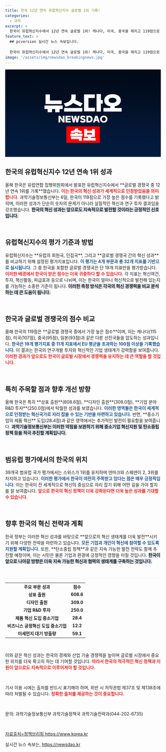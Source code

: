 ```yaml
---
title: 한국 12년 연속 유럽혁신지수 글로벌 1위 기록!
categories:
  - 과학
excerpt: >
  한국이 유럽혁신지수에서 12년 연속 글로벌 1위! 캐나다, 미국, 중국을 제치고 119점으로 혁신 성과를 누리며, 향후 중소기업과 환경 정책 개선에 나선다. 혁신 강국의 역량을 확인해보세요!
feature_text: >
  ## pcversion 실시간 뉴스 속보입니다.

  한국이 유럽혁신지수에서 12년 연속 글로벌 1위! 캐나다, 미국, 중국을 제치고 119점으로 혁신 성과를 누리며, 향후 중소기업과 환경 정책 개선에 나선다. 혁신 강국의 역량을 확인해보세요!
image: '/assets/img/newsdao_breakingnews.jpg'
---
```


<p><img src="/assets/img/newsdao_breakingnews.jpg" alt="pcversion 속보" /></p>

<h2 data-ke-size="size26">한국의 유럽혁신지수 12년 연속 1위 성과</h2>

<p data-ke-size="size16">올해 한국은 유럽연합 집행위원회에서 발표한 유럽혁신지수에서 **글로벌 경쟁국 중 12년 연속 1위를 기록**했습니다. <b><span style="color: #ee2323;">이는 한국의 혁신 성과가 세계적으로 인정받았음을 의미합니다.</span></b> 과학기술정보통신부는 6일, 한국이 119점으로 가장 높은 점수를 기록했다고 밝히며, 이러한 성과가 단순히 숫자의 문제가 아니라 실질적인 혁신과 연구 투자 결과임을 강조했습니다. <b><span style="background-color: #21538527;">한국의 혁신 성과는 앞으로도 지속적으로 발전할 것이라는 긍정적인 신호입니다.</span></b> </p>

<p data-ke-size="size16">&nbsp;</p>

<h2 data-ke-size="size26">유럽혁신지수의 평가 기준과 방법</h2>

<p data-ke-size="size16">유럽혁신지수는 **유럽의 회원국, 인접국**, 그리고 **글로벌 경쟁국 간의 혁신 성과**를 비교하기 위해 설정된 평가지표입니다. <b><span style="color: #1a5490;">이 평가는 4개 부문과 총 32개 지표를 기반으로 실시됩니다.</span></b> 그 중 한국을 포함한 글로벌 경쟁국은 단 19개 지표만을 평가받습니다. <b><span style="color: #ee2323;">이러한 배경에서 한국이 받은 점수는 더욱 귀중하다 할 수 있습니다.</span></b> 각 지표는 혁신여건, 투자, 혁신활동, 파급효과 등으로 나뉘며, 이는 한국이 얼마나 혁신적으로 발전해 있는지를 가늠하는 소중한 기준이 됩니다. <b><span style="background-color: #21538527;">이러한 측정 방식은 각국의 혁신 경쟁력을 비교 분석하는 데 큰 도움이 됩니다.</span></b></p>

<p data-ke-size="size16">&nbsp;</p>

<h2 data-ke-size="size26">한국과 글로벌 경쟁국의 점수 비교</h2>

<p data-ke-size="size16">올해 한국의 119점은 **글로벌 경쟁국 중에서 가장 높은 점수**이며, 이는 캐나다(115점), 미국(107점), 중국(95점), 일본(93점)과 같은 다른 선진국들을 압도하는 성과입니다. <b><span style="color: #1a5490;">한국은 19개 평가지표 중 11개 지표에서 EU 평균을 초과하는 100점 이상을 기록했습니다.</span></b> 이 결과는 한국의 연구개발 투자와 혁신적인 기업 생태계가 강력함을 보여줍니다. <b><span style="color: #ee2323;">이러한 경과가 앞으로도 한국이 글로벌 시장에서 경쟁력을 유지하는 데 큰 역할을 할 것입니다.</span></b></p>

<p data-ke-size="size16">&nbsp;</p>

<h2 data-ke-size="size26">특히 주목할 점과 향후 개선 방향</h2>

<p data-ke-size="size16">올해 한국은 특히 **상표 출원**(608.6점), **디자인 출원**(309.0점), **기업 분야 R&D 투자**(250.0점)에서 탁월한 성과를 보였습니다. <b><span style="color: #1a5490;">이러한 영역들은 한국이 세계적으로 인정받는 혁신국가로 자리 잡을 수 있는 기반을 마련하고 있습니다.</span></b> 반면, **중소기업의 제품 혁신** 도입(28.4점)과 같은 영역에서는 추가적인 발전이 필요함을 보여줍니다. <b><span style="background-color: #21538527;">과학기술정보통신부는 이러한 약점을 보완하기 위해 중소기업 혁신지원 및 탄소중립 정책 등을 적극 추진할 계획입니다.</span></b></p>

<p data-ke-size="size16">&nbsp;</p>

<h2 data-ke-size="size26">범유럽 평가에서의 한국의 위치</h2>

<p data-ke-size="size16">39개국 범유럽 국가 평가에서는 스위스가 1위를 유지하며 덴마크와 스웨덴이 2, 3위를 차지하고 있습니다. <b><span style="color: #1a5490;">이러한 평가에서 한국이 여전히 주목받고 있다는 점은 매우 긍정적입니다.</span></b> 이는 한국이 전 세계적으로 혁신의 중심으로 자리 잡기 위해 어떤 길을 가야 할지를 잘 보여줍니다. <b><span style="color: #ee2323;">앞으로 한국의 혁신 정책이 더욱 강화된다면 더욱 높은 성과를 기대할 수 있습니다.</span></b></p>

<p data-ke-size="size16">&nbsp;</p>

<h2 data-ke-size="size26">향후 한국의 혁신 전략과 계획</h2>

<p data-ke-size="size16">한국 정부는 이러한 혁신 성과를 바탕으로 **앞으로의 혁신 생태계를 더욱 발전**시키기 위해 다양한 전략을 마련하고 있습니다. <b><span style="color: #1a5490;">모든 기업과 개인이 혁신에 참여할 수 있도록 지원할 계획입니다.</span></b> 또한, **탄소중립 정책**과 같은 지속 가능한 발전 전략도 함께 추진할 예정이며, 이는 시민은 물론 기업과 환경에 긍정적인 영향을 미칠 것입니다. <b><span style="background-color: #21538527;">한국이 앞으로 나아갈 방향은 더욱 지속 가능한 혁신과 협력의 생태계를 구축하는 것입니다.</span></b></p>

<p data-ke-size="size16">&nbsp;</p>

<hr style="height: 1px; border: none; background-color: #eee;"/>

<table style="width: 100%;">
    <tr>
        <td style="text-align: center; height: 17px;"><b>주요 부문 성과</b></td>
        <td style="text-align: center; height: 17px;"><b>점수</b></td>
    </tr>
    <tr>
        <td style="text-align: center; height: 17px;"><b>상표 출원</b></td>
        <td style="text-align: center; height: 17px;"><b>608.6</b></td>
    </tr>
    <tr>
        <td style="text-align: center; height: 17px;"><b>디자인 출원</b></td>
        <td style="text-align: center; height: 17px;"><b>309.0</b></td>
    </tr>
    <tr>
        <td style="text-align: center; height: 17px;"><b>기업 R&D 투자</b></td>
        <td style="text-align: center; height: 17px;"><b>250.0</b></td>
    </tr>
    <tr>
        <td style="text-align: center; height: 17px;"><b>제품 혁신 도입 중소기업</b></td>
        <td style="text-align: center; height: 17px;"><b>28.4</b></td>
    </tr>
    <tr>
        <td style="text-align: center; height: 17px;"><b>비즈니스 공정혁신 도입 중소기업</b></td>
        <td style="text-align: center; height: 17px;"><b>12.2</b></td>
    </tr>
    <tr>
        <td style="text-align: center; height: 17px;"><b>미세먼지 대기 방출량</b></td>
        <td style="text-align: center; height: 17px;"><b>59.1</b></td>
    </tr>
</table>

<p data-ke-size="size16">&nbsp;</p>

<p data-ke-size="size16">이와 같은 혁신 성과는 한국의 경제와 산업 기술 경쟁력을 높이며 글로벌 시장에서 중요한 위치를 더욱 확고히 하는 데 기여할 것입니다. <b><span style="color: #ee2323;">따라서 한국의 적극적인 혁신 정책과 지원이 앞으로도 지속적으로 이루어져야 할 것입니다.</span></b></p>

<p data-ke-size="size16">&nbsp;</p>

<p data-ke-size="size16">기사 이용 시에는 출처를 반드시 표기해야 하며, 위반 시 저작권법 제37조 및 제138조에 따라 처벌될 수 있습니다. <b><span style="color: #ee2323;">정확한 출처를 제공하는 것이 중요합니다.</span></b></p>

<p data-ke-size="size16">&nbsp;</p>

<p data-ke-size="size16">문의: 과학기술정보통신부 과학기술정책국 과학기술전략과(044-202-6735)</p>

<p data-ke-size="size16">&nbsp;</p>

<p data-ke-size="size16"><a href="https://https://www.korea.kr">자료출처=정책브리핑 https://www.korea.kr</a></p>
실시간 뉴스 속보는, <a href="https://newsdao.kr" rel="dofollow">https://newsdao.kr</a>



